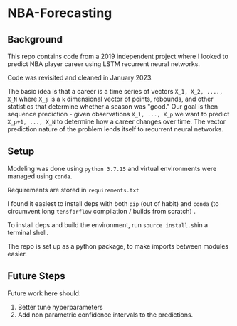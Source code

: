 # NBA-Forecasting

## Background 
This repo contains code from a 2019 independent project where
I looked to predict NBA player career using LSTM recurrent neural networks. 

Code was revisited and cleaned in January 2023. 

The basic idea is that a career is a time series of vectors 
`X_1, X_2, ...., X_N` where `X_j` is a `k` dimensional vector 
of points, rebounds, and other statistics that determine whether
a season was "good." Our goal is then sequence prediction - 
given observations `X_1, ..., X_p` we want to predict
`X_p+1, ..., X_N` to determine how a career changes over time. The 
vector prediction nature of the problem lends itself to recurrent neural networks. 


## Setup

Modeling was done using `python 3.7.15` and virtual
environments were managed using `conda`.

Requirements are stored in `requirements.txt` 

I found it easiest to install deps with both `pip` (out of habit)
and `conda` (to circumvent long `tensforflow` compilation / builds from scratch)
. 

To install deps and build the environment, run `source install.sh`in a terminal shell. 

The repo is set up as a python package, to make imports between
modules easier. 


## Future Steps

Future work here should: 
1. Better tune hyperparameters 
2. Add non parametric confidence intervals to the predictions. 